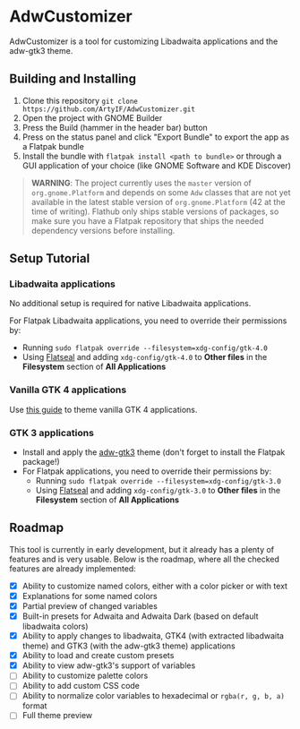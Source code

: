 # AdwCustomizer

AdwCustomizer is a tool for customizing Libadwaita applications and the adw-gtk3 theme.

## Building and Installing
1. Clone this repository `git clone https://github.com/ArtyIF/AdwCustomizer.git`
2. Open the project with GNOME Builder
3. Press the Build (hammer in the header bar) button
4. Press on the status panel and click "Export Bundle" to export the app as a Flatpak bundle
5. Install the bundle with `flatpak install <path to bundle>` or through a GUI application of your choice (like GNOME Software and KDE Discover)

> **WARNING**: The project currently uses the `master` version of `org.gnome.Platform` and depends on some `Adw` classes that are not yet available in the latest stable version of `org.gnome.Platform` (42 at the time of writing). Flathub only ships stable versions of packages, so make sure you have a Flatpak repository that ships the needed dependency versions before installing.

## Setup Tutorial

### Libadwaita applications
No additional setup is required for native Libadwaita applications.

For Flatpak Libadwaita applications, you need to override their permissions by:
- Running `sudo flatpak override --filesystem=xdg-config/gtk-4.0`
- Using [Flatseal](https://github.com/tchx84/Flatseal) and adding `xdg-config/gtk-4.0` to **Other files** in the **Filesystem** section of **All Applications**

### Vanilla GTK 4 applications
Use [this guide](https://github.com/lassekongo83/adw-gtk3/blob/main/gtk4.md) to theme vanilla GTK 4 applications.

### GTK 3 applications
- Install and apply the [adw-gtk3](https://github.com/lassekongo83/adw-gtk3#readme) theme (don't forget to install the Flatpak package!)
- For Flatpak applications, you need to override their permissions by:
  - Running `sudo flatpak override --filesystem=xdg-config/gtk-3.0`
  - Using [Flatseal](https://github.com/tchx84/Flatseal) and adding `xdg-config/gtk-3.0` to **Other files** in the **Filesystem** section of **All Applications**

## Roadmap
This tool is currently in early development, but it already has a plenty of features and is very usable. Below is the roadmap, where all the checked features are already implemented:

- [x] Ability to customize named colors, either with a color picker or with text
- [x] Explanations for some named colors
- [x] Partial preview of changed variables
- [x] Built-in presets for Adwaita and Adwaita Dark (based on default libadwaita colors)
- [x] Ability to apply changes to libadwaita, GTK4 (with extracted libadwaita theme) and GTK3 (with the adw-gtk3 theme) applications
- [x] Ability to load and create custom presets
- [x] Ability to view adw-gtk3's support of variables
- [ ] Ability to customize palette colors
- [ ] Ability to add custom CSS code
- [ ] Ability to normalize color variables to hexadecimal or `rgba(r, g, b, a)` format
- [ ] Full theme preview
